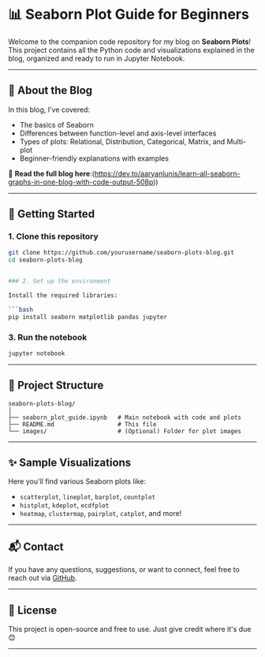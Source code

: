 # 📊 Seaborn Plot Guide for Beginners

Welcome to the companion code repository for my blog on **Seaborn Plots**!  
This project contains all the Python code and visualizations explained in the blog, organized and ready to run in Jupyter Notebook.

---

## 📖 About the Blog

In this blog, I’ve covered:
- The basics of Seaborn
- Differences between function-level and axis-level interfaces
- Types of plots: Relational, Distribution, Categorical, Matrix, and Multi-plot
- Beginner-friendly explanations with examples

📝 **Read the full blog here**:(https://dev.to/aaryanlunis/learn-all-seaborn-graphs-in-one-blog-with-code-output-508p))  

---

## 🚀 Getting Started

### 1. Clone this repository

```bash
git clone https://github.com/yourusername/seaborn-plots-blog.git
cd seaborn-plots-blog


### 2. Set up the environment

Install the required libraries:

```bash
pip install seaborn matplotlib pandas jupyter
```

### 3. Run the notebook

```bash
jupyter notebook
```

---

## 📁 Project Structure

```
seaborn-plots-blog/
│
├── seaborn_plot_guide.ipynb   # Main notebook with code and plots
├── README.md                  # This file
└── images/                    # (Optional) Folder for plot images
```

---

## ✨ Sample Visualizations

Here you'll find various Seaborn plots like:

* `scatterplot`, `lineplot`, `barplot`, `countplot`
* `histplot`, `kdeplot`, `ecdfplot`
* `heatmap`, `clustermap`, `pairplot`, `catplot`, and more!

---

## 📬 Contact

If you have any questions, suggestions, or want to connect, feel free to reach out via [GitHub](https://github.com/Aaryan-Lunis).

---

## 📌 License

This project is open-source and free to use. Just give credit where it's due 😊

---
